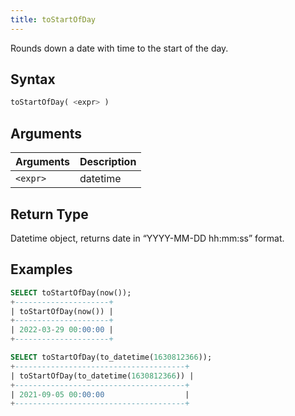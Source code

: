 ```yaml
---
title: toStartOfDay
---
```


Rounds down a date with time to the start of the day.
## Syntax

```sql
toStartOfDay( <expr> )
```

## Arguments

| Arguments   | Description |
| ----------- | ----------- |
| `<expr>` | datetime |

## Return Type

Datetime object, returns date in “YYYY-MM-DD hh:mm:ss” format.

## Examples

```sql
SELECT toStartOfDay(now());
+---------------------+
| toStartOfDay(now()) |
+---------------------+
| 2022-03-29 00:00:00 |
+---------------------+

SELECT toStartOfDay(to_datetime(1630812366));
+--------------------------------------+
| toStartOfDay(to_datetime(1630812366)) |
+--------------------------------------+
| 2021-09-05 00:00:00                  |
+--------------------------------------+
```
